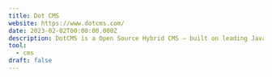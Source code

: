 ```yaml
---
title: Dot CMS
website: https://www.dotcms.com/
date: 2023-02-02T00:00:00.000Z
description: DotCMS is a Open Source Hybrid CMS — built on leading Java technology.
tool: 
  - cms
draft: false
---
```

